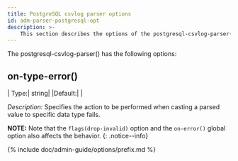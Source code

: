 ```yaml
---
title: PostgreSQL csvlog parser options
id: adm-parser-postgresql-opt
description: >-
    This section describes the options of the postgresql-csvlog-parser() in {{ site.product.short_name }}.
---
```


The postgresql-csvlog-parser() has the following options:

## on-type-error()

|  Type:|      string|
|Default:|   |

*Description:* Specifies the action to be performed when casting a parsed value to specific data type fails.

**NOTE:** Note that the `flags(drop-invalid)` option and the `on-error()` global option also affects the behavior. 
{: .notice--info}

{% include doc/admin-guide/options/prefix.md %}
